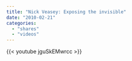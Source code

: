 ```yaml
---
title: "Nick Veasey: Exposing the invisible"
date: "2010-02-21"
categories:
  - "shares"
  - "videos"
---
```


{{< youtube jguSkEMwrcc >}}
